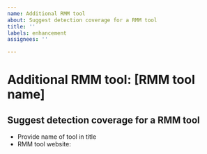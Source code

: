 ```yaml
---
name: Additional RMM tool
about: Suggest detection coverage for a RMM tool
title: ''
labels: enhancement
assignees: ''

---
```


# Additional RMM tool: [RMM tool name]
Suggest detection coverage for a RMM tool
---
- Provide name of tool in title
- RMM tool website:
